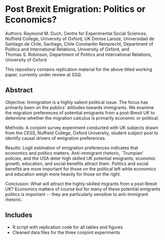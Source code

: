 # Post Brexit Emigration: Politics or Economics?

Authors: Raymond M. Duch, Centre for Experimental Social Sciences, Nuffield College, University of Oxford, UK
Denise Laroze, Universidad de Santiago de Chile, Santiago, Chile 
Constantin Reinprecht, Department of Politics and International Relations, University of Oxford, and  
Thomas S. Robinson, Department of Politics and International Relations, University of Oxford 

This repository contains replication material for the above titled working paper, currently under review at SSQ. 


## Abstract

Objective: Immigration is a highly salient political issue. The focus has primarily been on the publics' attitudes towards immigrants. We examine the migration preferences of potential emigrants from a post-Brexit UK to determine whether the migration calculus is primarily economic or political. 

Methods: A conjoint survey experiment conducted with UK subjects drawn from the CESS, Nuffield College, Oxford University, student subject pool to identify causal drivers of emigration preferences.  

Results: Logit estimation of emigration preferences indicates that economics and politics matters. Anti-immigrant rhetoric, `Trumpian' policies, and the USA deter high skilled UK potential emigrants; economic growth, education, and social benefits attract them. Politics and social benefits are more important for those on the political left while economics and education weigh more heavily for those on the right. 

Conclusion: What will attract the highly-skilled migrants from a post-Brexit UK?  Economics matters of course but for many of these potential emigrants politics is important -- they are particularly sensitive to anti-immigrant rhetoric.





## Includes

- R script with replication code for all tables and figures
- Cleaned data files for the three conjoint experiments